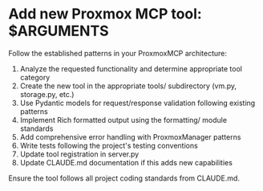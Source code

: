 # Add new Proxmox MCP tool: $ARGUMENTS

Follow the established patterns in your ProxmoxMCP architecture:

1. Analyze the requested functionality and determine appropriate tool category
2. Create the new tool in the appropriate tools/ subdirectory (vm.py, storage.py, etc.)
3. Use Pydantic models for request/response validation following existing patterns
4. Implement Rich formatted output using the formatting/ module standards
5. Add comprehensive error handling with ProxmoxManager patterns
6. Write tests following the project's testing conventions
7. Update tool registration in server.py
8. Update CLAUDE.md documentation if this adds new capabilities

Ensure the tool follows all project coding standards from CLAUDE.md.
